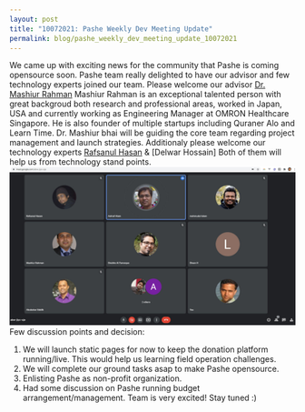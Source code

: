 ```yaml
---
layout: post
title: "10072021: Pashe Weekly Dev Meeting Update"
permalink: blog/pashe_weekly_dev_meeting_update_10072021
---
```

We came up with exciting news for the community that Pashe is coming opensource soon. 
Pashe team really delighted to have our advisor and few technology experts joined 
our team.
Please welcome our advisor [Dr. Mashiur Rahman](https://web.facebook.com/rahman.mashiur)
Mashiur Rahman is an exceptional talented person with great backgroud both research and professional areas, 
worked in Japan, USA and currently working as Engineering Manager at OMRON Healthcare Singapore. 
He is also founder of multiple startups including Quraner Alo and Learn Time. 
Dr. Mashiur bhai will be guiding the core team regarding project management 
and launch strategies.
Additionaly please welcome our technology experts [Rafsanul Hasan](https://web.facebook.com/rafsanulhasanrafsan) & [Delwar Hossain]
Both of them will help us from technology stand points.
![Meeting](../images/meeting/2021-07-10-pashe-weekly-update/img1.jpg)  
Few discussion points and decision:
1.	We will launch static pages for now to keep the donation platform running/live. 
	This would help us learning field operation challenges.
2. 	We will complete our ground tasks asap to make Pashe opensource.
4.	Enlisting Pashe as non-profit organization.
3.	Had some discussion  on Pashe running budget arrangement/management. 
Team is very excited! Stay tuned :) 

